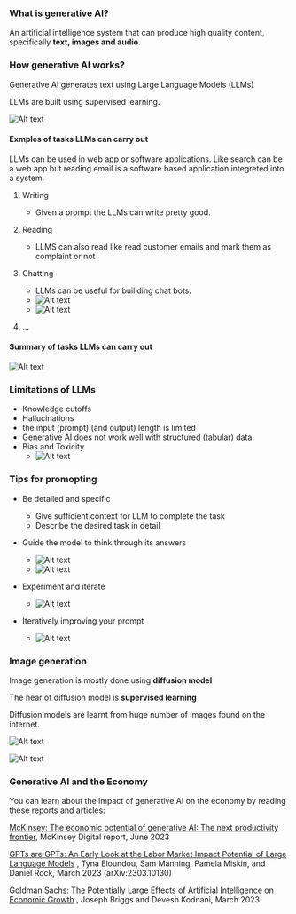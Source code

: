 ### What is generative AI?

An artificial intelligence system that can produce high quality content, specifically **text, images and audio**.

### How generative AI works?
Generative AI generates text using Large Language Models (LLMs)

LLMs are built using supervised learning.

![Alt text](how-genrative-ai-works.png)


#### Exmples of tasks LLMs can carry out
LLMs can be used in web app or software applications. Like search can be a web app but reading email is a software based application integreted into a system. 

1. Writing
    - Given a prompt the LLMs can write pretty good.
2. Reading 
    - LLMS can also read like read customer emails and mark them as complaint or not
3. Chatting
    - LLMs can be useful for buillding chat bots.
    - ![Alt text](chatbot-1.png)
    - ![Alt text](chatbot-2.png)

4. ...

#### Summary of tasks LLMs can carry out
![Alt text](summary-of-llm-tasks.png)


### Limitations of LLMs
- Knowledge cutoffs
- Hallucinations
- the input (prompt) (and output) length is limited
- Generative AI does not work well with structured (tabular) data.
- Bias and Toxicity
    - ![Alt text](llm-limitations.png)

### Tips for promopting
- Be detailed and specific
    - Give sufficient context for LLM to complete the task
    - Describe the desired task in detail

- Guide the model to think through its answers
    - ![Alt text](prompt-tips-1.png)
    - ![Alt text](prompt-tips-2.png)

- Experiment and iterate
    - ![Alt text](prompt-tips-3.png)

- Iteratively improving your prompt
    - ![Alt text](prompt-tips-4.png)


### Image generation
Image generation is mostly done using **diffusion model**

The hear of diffusion model is **supervised learning**

Diffusion models are learnt from huge number of images found on the internet. 

![Alt text](diffusion-model-1.png)

![Alt text](diffusion-model-2.png)

### Generative AI and the Economy

You can learn about the impact of generative AI on the economy by reading these reports and articles:

[McKinsey: The economic potential of generative AI: The next productivity frontier](https://www.mckinsey.com/capabilities/mckinsey-digital/our-insights/the-economic-potential-of-generative-ai-the-next-productivity-frontier#introduction), McKinsey Digital report, June 2023 

[GPTs are GPTs: An Early Look at the Labor Market Impact Potential of Large Language Models](https://arxiv.org/pdf/2303.10130.pdf) , Tyna Eloundou, Sam Manning, Pamela Miskin, and Daniel Rock, March 2023 (arXiv:2303.10130)

[Goldman Sachs: The Potentially Large Effects of Artificial Intelligence on Economic Growth](https://www.gspublishing.com/content/research/en/reports/2023/03/27/d64e052b-0f6e-45d7-967b-d7be35fabd16.html) , Joseph Briggs and Devesh Kodnani, March 2023